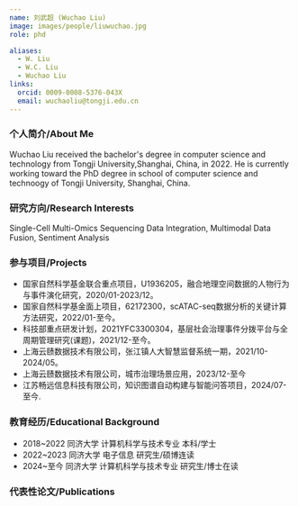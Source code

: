 ```yaml
---
name: 刘武超 (Wuchao Liu)
image: images/people/liuwuchao.jpg
role: phd

aliases:
  - W. Liu
  - W.C. Liu
  - Wuchao Liu
links:
  orcid: 0009-0008-5376-043X
  email: wuchaoliu@tongji.edu.cn
---
```


### 个人简介/About Me
Wuchao Liu received the bachelor's degree in computer science and technology from Tongji University,Shanghai, China, in 2022. He is currently working toward the PhD degree in school of computer science and technoogy of Tongji University, Shanghai, China.

### 研究方向/Research Interests
Single-Cell Multi-Omics Sequencing Data Integration, Multimodal Data Fusion, Sentiment Analysis

### 参与项目/Projects
- 国家自然科学基金联合重点项目，U1936205，融合地理空间数据的人物行为与事件演化研究，2020/01-2023/12。
- 国家自然科学基金面上项目，62172300，scATAC-seq数据分析的关键计算方法研究，2022/01-至今。
- 科技部重点研发计划，2021YFC3300304，基层社会治理事件分拨平台与全周期管理研究(课题)，2021/12-至今。
- 上海云赜数据技术有限公司，张江镇人大智慧监督系统一期，2021/10-2024/05。
- 上海云赜数据技术有限公司，城市治理场景应用，2023/12-至今
- 江苏畅远信息科技有限公司，知识图谱自动构建与智能问答项目，2024/07-至今.

### 教育经历/Educational Background
- 2018~2022 同济大学 计算机科学与技术专业 本科/学士
- 2022~2023 同济大学 电子信息 研究生/硕博连读
- 2024~至今 同济大学 计算机科学与技术专业 研究生/博士在读

### 代表性论文/Publications